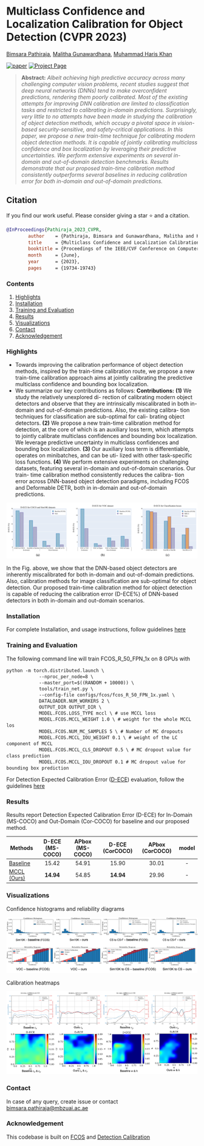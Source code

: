 # Multiclass Confidence and Localization Calibration for Object Detection (CVPR 2023)
[Bimsara Pathiraja](https://scholar.google.es/citations?hl=en&user=7ViSGnIAAAAJ), [Malitha Gunawardhana](https://scholar.google.com/citations?user=tsvNezcAAAAJ&hl=en), [Muhammad Haris Khan](https://scholar.google.com/citations?user=ZgERfFwAAAAJ&hl=en)

[![paper](https://img.shields.io/badge/CVF-Paper-42FF33)](https://openaccess.thecvf.com/content/CVPR2023/papers/Pathiraja_Multiclass_Confidence_and_Localization_Calibration_for_Object_Detection_CVPR_2023_paper.pdf) 
[![Project Page](https://img.shields.io/badge/Project-Page-blue)](https://bimsarapathiraja.github.io/mccl-project-page/) 

<!-- [![arXiv](https://img.shields.io/badge/arXiv-Paper-FFF933)](https://arxiv.org/pdf/2207.12392.pdf)  -->
<!-- [![Poster](https://img.shields.io/badge/Poster-PDF-8333FF)](https://drive.google.com/file/d/1MBe7aM6M9sNhbv6f94d7UkvzseJJDw2i/view?usp=share_link) 
[![Slides](https://img.shields.io/badge/Slides-PDF-87CEEB)](https://drive.google.com/file/d/1tM8CNjyM1EorlwA-Qv8LBmWO8Adf0MiN/view?usp=share_link) -->

> **Abstract:** *Albeit achieving high predictive accuracy across many challenging computer vision problems, recent studies suggest that deep neural networks (DNNs) tend to make overconfident predictions, rendering them poorly calibrated. Most of the existing attempts for improving DNN calibration are limited to classification tasks and restricted to calibrating in-domain predictions. Surprisingly, very little to no attempts have been made in studying the calibration of object detection methods, which occupy a pivotal space in vision-based security-sensitive, and safety-critical applications. In this paper, we propose a new train-time technique for calibrating modern object detection methods. It is capable of jointly calibrating multiclass confidence and box localization by leveraging their predictive uncertainties. We perform extensive experiments on several in-domain and out-of-domain detection benchmarks. Results demonstrate that our proposed train-time calibration method consistently outperforms several baselines in reducing calibration error for both in-domain and out-of-domain predictions.*

## Citation
If you find our work useful. Please consider giving a star :star: and a citation.
```bibtex
@InProceedings{Pathiraja_2023_CVPR,
        author    = {Pathiraja, Bimsara and Gunawardhana, Malitha and Khan, Muhammad Haris},
        title     = {Multiclass Confidence and Localization Calibration for Object Detection},
        booktitle = {Proceedings of the IEEE/CVF Conference on Computer Vision and Pattern Recognition (CVPR)},
        month     = {June},
        year      = {2023},
        pages     = {19734-19743}
```

### Contents  
1) [Highlights](#highlights) 
2) [Installation](#installation)
3) [Training and Evaluation](#training-and-evaluation)
4) [Results](#results)
5) [Visualizations](#visualizations)
6) [Contact](#contact)
7) [Acknowledgement](#acknowledgement)


### Highlights
- Towards improving the calibration performance of object detection methods, inspired by the train-time calibration route, we propose a new train-time calibration approach aims at jointly calibrating the predictive multiclass confidence and bounding box localization.
- We summarize our key contributions as follows:
**Contributions:** **(1)** We study the relatively unexplored di- rection of calibrating modern object detectors and observe that they are intrinsically miscalibrated in both in-domain and out-of-domain predictions. Also, the existing calibra- tion techniques for classification are sub-optimal for cali- brating object detectors. **(2)** We propose a new train-time calibration method for detection, at the core of which is an auxiliary loss term, which attempts to jointly calibrate multiclass confidences and bounding box localization. We leverage predictive uncertainty in multiclass confidences and bounding box localization. **(3)** Our auxiliary loss term is differentiable, operates on minibatches, and can be uti- lized with other task-specific loss functions. **(4)** We perform extensive experiments on challenging datasets, featuring several in-domain and out-of-domain scenarios. Our train- time calibration method consistently reduces the calibra- tion error across DNN-based object detection paradigms, including FCOS and Deformable DETR, both in in-domain and out-of-domain predictions.
<p align="center">
     <img src="figures/suboptimal.png" > 
</p>
In the Fig. above, we show that the DNN-based object detectors are inherently miscalibrated for both in-domain and out-of-domain predictions. Also, calibration methods for image classification are sub-optimal for object detection. Our proposed train-time calibration method for object detection is capable of reducing the calibration error (D-ECE%) of DNN-based detectors in both in-domain and out-domain scenarios.


### Installation

For complete Installation, and usage instructions, follow guidelines [here](https://github.com/bimsarapathiraja/MCCL/blob/master/INSTALL.md)

### Training and Evaluation

The following command line will train FCOS_R_50_FPN_1x on 8 GPUs with 

```
python -m torch.distributed.launch \
            --nproc_per_node=8 \
            --master_port=$((RANDOM + 10000)) \
            tools/train_net.py \
            --config-file configs/fcos/fcos_R_50_FPN_1x.yaml \
            DATALOADER.NUM_WORKERS 2 \
            OUTPUT_DIR OUTPUT_DIR \
            MODEL.FCOS.LOSS_TYPE mccl \ # use MCCL loss
            MODEL.FCOS.MCCL_WEIGHT 1.0 \ # weight for the whole MCCL los
            MODEL.FCOS.NUM_MC_SAMPLES 5 \ # Number of MC dropouts
            MODEL.FCOS.MCCL_IOU_WEIGHT 0.1 \ # weight of the LC component of MCCL
            MODEL.FCOS.MCCL_CLS_DROPOUT 0.5 \ # MC dropout value for class prediction
            MODEL.FCOS.MCCL_IOU_DROPOUT 0.1 # MC dropout value for bounding box prediction
```
For Detection Expected Calibration Error ([D-ECE](https://github.com/EFS-OpenSource/calibration-framework#detection-confidence-of-objects)) evaluation, follow the guidelines [here](https://pypi.org/project/netcal/)

### Results

Results report Detection Expected Calibration Error (D-ECE) for In-Domain (MS-COCO) and Out-Domain (Cor-COCO) for baseline and our proposed method.

| Methods                                                      | D-ECE (MS-COCO) | APbox (MS-COCO) |    D-ECE (CorCOCO)    | APbox (CorCOCO) | model | 
|--------------------------------------------------------------|:---------:|:----------:|:---------:|:------:|:------:|
| [Baseline](https://arxiv.org/abs/1904.01355)                 |   15.42   |   54.91    |   15.90   |   30.01    | -     |
| [MCCL (Ours)](https://openaccess.thecvf.com/content/CVPR2023/papers/Pathiraja_Multiclass_Confidence_and_Localization_Calibration_for_Object_Detection_CVPR_2023_paper.pdf)                                          |   **14.94**   |   54.85    |   **14.94**    |   29.96    |   -   |

### Visualizations

Confidence histograms and reliability diagrams

<p align="center">
     <img src="figures/rel.png" > 
</p>

Calibration heatmaps

<p align="center">
     <img src="figures/heat.png" > 
</p>

### Contact
In case of any query, create issue or contact bimsara.pathiraja@mbzuai.ac.ae 

### Acknowledgement
This codebase is built on <a href="https://github.com/tianzhi0549/FCOS">FCOS</a> and <a href="https://pypi.org/project/netcal/">Detection Calibration</a>